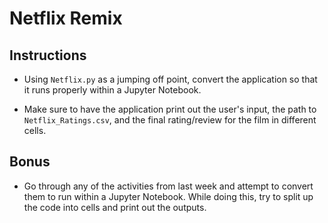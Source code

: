 # Netflix Remix

## Instructions

* Using `Netflix.py` as a jumping off point, convert the application so that it runs properly within a Jupyter Notebook.

* Make sure to have the application print out the user's input, the path to `Netflix_Ratings.csv`, and the final rating/review for the film in different cells.

## Bonus

* Go through any of the activities from last week and attempt to convert them to run within a Jupyter Notebook. While doing this, try to split up the code into cells and print out the outputs.
